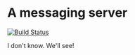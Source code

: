# A messaging server

[![Build Status](https://travis-ci.org/soupi/massage.png)](https://travis-ci.org/soupi/massage)

I don't know. We'll see!
